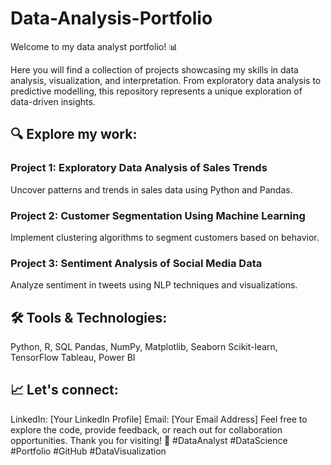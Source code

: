 # Data-Analysis-Portfolio
Welcome to my data analyst portfolio! 📊 

Here you will find a collection of projects showcasing my skills in data analysis, visualization, and interpretation. From exploratory data analysis to predictive modelling, this repository represents a unique exploration of data-driven insights.

## 🔍 Explore my work:

### Project 1: Exploratory Data Analysis of Sales Trends
Uncover patterns and trends in sales data using Python and Pandas.

### Project 2: Customer Segmentation Using Machine Learning
Implement clustering algorithms to segment customers based on behavior.

### Project 3: Sentiment Analysis of Social Media Data
Analyze sentiment in tweets using NLP techniques and visualizations.

## 🛠️ Tools & Technologies:
Python, R, SQL
Pandas, NumPy, Matplotlib, Seaborn
Scikit-learn, TensorFlow
Tableau, Power BI

## 📈 Let's connect:
LinkedIn: [Your LinkedIn Profile]
Email: [Your Email Address]
Feel free to explore the code, provide feedback, or reach out for collaboration opportunities. Thank you for visiting! 🚀 #DataAnalyst #DataScience #Portfolio #GitHub #DataVisualization

